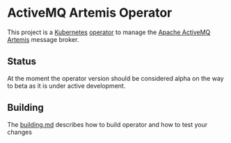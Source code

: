 # ActiveMQ Artemis Operator

This project is a [Kubernetes](https://kubernetes.io/) [operator](https://coreos.com/blog/introducing-operators.html)
to manage the [Apache ActiveMQ Artemis](https://activemq.apache.org/artemis/) message broker.

## Status
At the moment the operator version should be considered alpha on the way to beta as it is under active development.


## Building 

The [building.md](https://github.com/artemiscloud/activemq-artemis-operator/blob/master/docs/building.md) describes how to build operator and how to test your changes